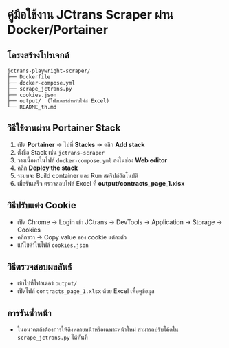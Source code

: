 # คู่มือใช้งาน JCtrans Scraper ผ่าน Docker/Portainer

## โครงสร้างโปรเจกต์
```
jctrans-playwright-scraper/
├── Dockerfile
├── docker-compose.yml
├── scrape_jctrans.py
├── cookies.json
├── output/  (โฟลเดอร์สำหรับไฟล์ Excel)
└── README_th.md
```

## วิธีใช้งานผ่าน Portainer Stack

1. เปิด **Portainer** → ไปที่ **Stacks** → คลิก **Add stack**
2. ตั้งชื่อ Stack เช่น `jctrans-scraper`
3. วางเนื้อหาในไฟล์ `docker-compose.yml` ลงในช่อง **Web editor**
4. คลิก **Deploy the stack**
5. ระบบจะ Build container และ Run สคริปต์อัตโนมัติ
6. เมื่อรันเสร็จ ตรวจสอบไฟล์ Excel ที่ **output/contracts_page_1.xlsx**

## วิธีปรับแต่ง Cookie

- เปิด Chrome → Login เข้า JCtrans → DevTools → Application → Storage → Cookies
- คลิกขวา → Copy value ของ cookie แต่ละตัว
- แก้ไขค่าในไฟล์ `cookies.json`

## วิธีตรวจสอบผลลัพธ์

- เข้าไปที่โฟลเดอร์ `output/`
- เปิดไฟล์ `contracts_page_1.xlsx` ด้วย Excel เพื่อดูข้อมูล

## การรันซ้ำหน้า
- ในอนาคตถ้าต้องการให้ดึงหลายหน้าหรือเฉพาะหน้าใหม่ สามารถปรับโค้ดใน `scrape_jctrans.py` ได้ทันที

